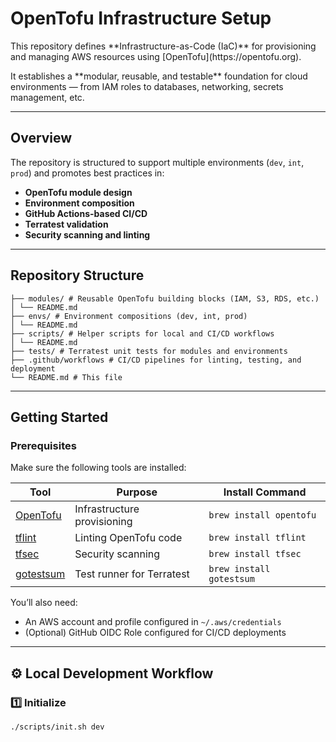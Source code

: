 # OpenTofu Infrastructure Setup

<p>This repository defines **Infrastructure-as-Code (IaC)** for provisioning and managing AWS resources using [OpenTofu](https://opentofu.org).  </p>
It establishes a **modular, reusable, and testable** foundation for cloud environments — from IAM roles to databases, networking, secrets management, etc.

---

## Overview

The repository is structured to support multiple environments (`dev`, `int`, `prod`) and promotes best practices in:
- **OpenTofu module design**  
- **Environment composition**  
- **GitHub Actions-based CI/CD**
- **Terratest validation**
- **Security scanning and linting**

---

## Repository Structure
```
├── modules/ # Reusable OpenTofu building blocks (IAM, S3, RDS, etc.)
│ └── README.md
├── envs/ # Environment compositions (dev, int, prod)
│ └── README.md
├── scripts/ # Helper scripts for local and CI/CD workflows
│ └── README.md
├── tests/ # Terratest unit tests for modules and environments
├── .github/workflows # CI/CD pipelines for linting, testing, and deployment
└── README.md # This file
```


---

## Getting Started

### Prerequisites

Make sure the following tools are installed:

| Tool | Purpose | Install Command |
|------|----------|----------------|
| [OpenTofu](https://opentofu.org/docs) | Infrastructure provisioning | `brew install opentofu` |
| [tflint](https://github.com/terraform-linters/tflint) | Linting OpenTofu code | `brew install tflint` |
| [tfsec](https://github.com/aquasecurity/tfsec) | Security scanning | `brew install tfsec` |
| [gotestsum](https://github.com/gotestyourself/gotestsum) | Test runner for Terratest | `brew install gotestsum` |

You’ll also need:
- An AWS account and profile configured in `~/.aws/credentials`
- (Optional) GitHub OIDC Role configured for CI/CD deployments

---

## ⚙️ Local Development Workflow

### 1️⃣ Initialize
```bash
./scripts/init.sh dev
